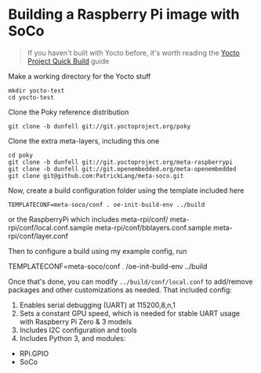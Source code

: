 # Building a Raspberry Pi image with SoCo

> If you haven't built with Yocto before, it's worth reading the [Yocto Project Quick Build](https://www.yoctoproject.org/docs/3.1/brief-yoctoprojectqs/brief-yoctoprojectqs.html) guide



Make a working directory for the Yocto stuff

```
mkdir yocto-test
cd yocto-test
```

Clone the Poky reference distribution

```
git clone -b dunfell git://git.yoctoproject.org/poky
```


Clone the extra meta-layers, including this one

```
cd poky
git clone -b dunfell git://git.yoctoproject.org/meta-raspberrypi
git clone -b dunfell git://git.openembedded.org/meta-openembedded
git clone git@github.com:PatrickLang/meta-soco.git
```

Now, create a build configuration folder using the template included here

```
TEMPLATECONF=meta-soco/conf . oe-init-build-env ../build
```

or the RaspberryPi which includes
   meta-rpi/conf/
   meta-rpi/conf/local.conf.sample
   meta-rpi/conf/bblayers.conf.sample
   meta-rpi/conf/layer.conf

Then to configure a build using my example config, run

TEMPLATECONF=meta-soco/conf . /oe-init-build-env ../build

Once that's done, you can modify `../build/conf/local.conf` to add/remove packages and other customizations as needed. That included config:

1. Enables serial debugging (UART) at 115200,8,n,1
2. Sets a constant GPU speed, which is needed for stable UART usage with Raspberry Pi Zero & 3 models
3. Includes I2C configuration and tools
4. Includes Python 3, and modules:
  - RPi.GPIO
  - SoCo
